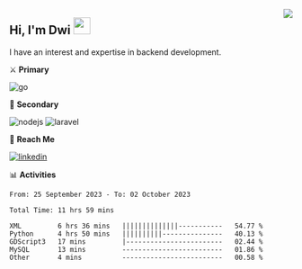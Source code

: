[<img src="https://komarev.com/ghpvc/?username=masred&color=green&style=flat-square&label=Profile+Views" align="right">](github.com/masred)

## Hi, I'm Dwi <img src="https://raw.githubusercontent.com/MartinHeinz/MartinHeinz/master/wave.gif" width="30px">

I have an interest and expertise in backend development.

⚔️ **Primary**

![go](https://img.shields.io/badge/---?logo=go&label=Golang&style=social)

🔪 **Secondary**

![nodejs](https://img.shields.io/badge/---?logo=node.js&label=Node.js&style=social&logoColor=green)
![laravel](https://img.shields.io/badge/---?logo=laravel&label=Laravel&style=social)

🔗 **Reach Me**

[![linkedin](https://img.shields.io/badge/---?logo=linkedin&label=LinkedIn&style=social)](https://linkedin.com/in/dwifitriyanto)

📊 **Activities**

<!--START_SECTION:waka-->

```all_time
From: 25 September 2023 - To: 02 October 2023

Total Time: 11 hrs 59 mins

XML         6 hrs 36 mins   ||||||||||||||-----------   54.77 %
Python      4 hrs 50 mins   ||||||||||---------------   40.13 %
GDScript3   17 mins         |------------------------   02.44 %
MySQL       13 mins         -------------------------   01.86 %
Other       4 mins          -------------------------   00.58 %
```

<!--END_SECTION:waka-->
